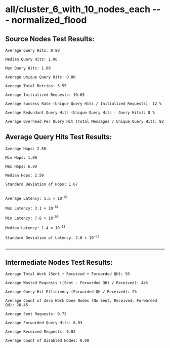 # all/cluster_6_with_10_nodes_each --- normalized_flood
## Source Nodes Test Results:
	Average Query Hits: 0.80

	Median Query Hits: 1.00

	Max Query Hits: 1.00

	Average Unique Query Hits: 0.80

	Average Total Retries: 3.55

	Average Initialized Requests: 10.65

	Average Success Rate (Unique Query Hits / Initialized Requests): 12 %

	Average Redundant Query Hits (Unique Query Hits - Query Hits): 0 %

	Average Overhead Per Query Hit (Total Messages / Unique Query Hit): 82



## Average Query Hits Test Results:
<pre><code>Average Hops: 2.56

Min Hops: 1.00

Max Hops: 6.00

Median Hops: 2.50

Standard Deviation of Hops: 1.67


Average Latency: 1.5 × 10<sup>-02</sup>

Max Latency: 3.1 × 10<sup>-02</sup>

Min Latency: 7.8 × 10<sup>-03</sup>

Median Latency: 1.4 × 10<sup>-02</sup>

Standard Deviation of Latency: 7.0 × 10<sup>-03</sup>

</code></pre>

---------------------------------------------
## Intermediate Nodes Test Results:

	Average Total Work (Sent + Received + Forwarded QH): 93

	Average Wasted Requests ((Sent - Forwarded QH) / Received): 44%

	Average Query Hit Efficiency (Forwarded QH / Received): 2%

	Average Count of Zero Work Done Nodes (No Sent, Received, Forwarded QH): 28.45

	Average Sent Requests: 0.73

	Average Forwarded Query Hits: 0.03

	Average Received Requests: 0.82

	Average Count of Disabled Nodes: 0.00

